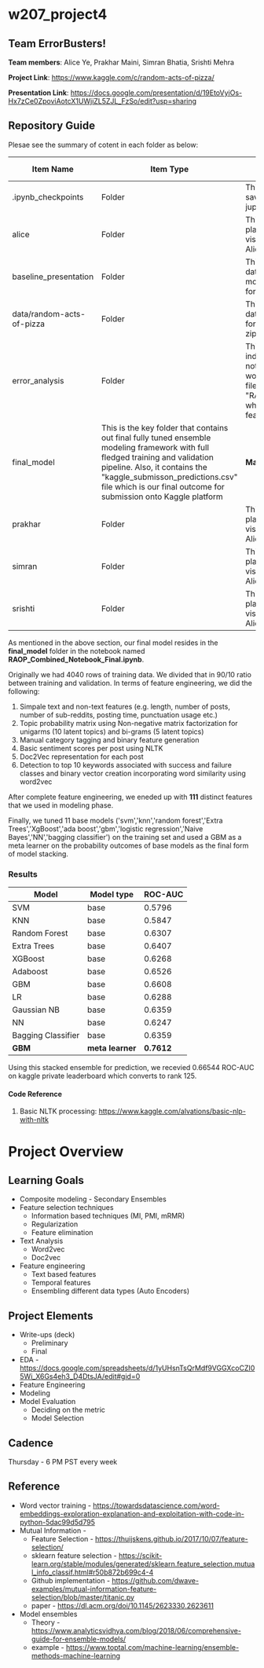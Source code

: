 # w207_project4

## Team ErrorBusters!

**Team members**: Alice Ye, Prakhar Maini, Simran Bhatia, Srishti Mehra 

**Project Link**: https://www.kaggle.com/c/random-acts-of-pizza/ 

**Presentation Link**: https://docs.google.com/presentation/d/19EtoVyiOs-Hx7zCe0ZpoviAotcX1UWjiZL5ZJL_FzSo/edit?usp=sharing

## Repository Guide
Plesae see the summary of cotent in each folder as below:

|Item Name| Item Type| Description | Key Importance|
|---|---|---|---|
|.ipynb_checkpoints| Folder | This folder contains the saved check points of jupyter notebook sessions|  None|
|alice| Folder | This folder is Alice's data playground and could be visited to see the exploration Alice did during the project| Alice's data exploration|
|baseline_presentation| Folder | This folder contains the data-prep and baseline RF model that was developed for the first check-point| First check-point review|
|data/random-acts-of-pizza| Folder | This folder contains all the data (training and holdout) for RAOP problem in json and zip format | Raw data folder|
|error_analysis| Folder | This folder contains the individual error analysis notebooks that the team worked on. This includes the file "RAOP_Combined_notebook" which contains the final full feature engineering flow| Full feature engineering and error analysis|
|final_model| This is the key folder that contains out final fully tuned ensemble modeling framework with full fledged training and validation pipeline. Also, it contains the "kaggle_submisson_predictions.csv" file which is our final outcome for submission onto Kaggle platform| **Main model** | **Please use for model review** |
|prakhar| Folder | This folder is Prakhar's data playground and could be visited to see the exploration Alice did during the project| Prakhar's data exploration|
|simran| Folder | This folder is Simran's data playground and could be visited to see the exploration Alice did during the project| Simran's data exploration|
|srishti| Folder | This folder is Srishti's data playground and could be visited to see the exploration Alice did during the project| Srishti's data exploration|

As mentioned in the above section, our final model resides in the **final_model** folder in the notebook named **RAOP_Combined_Notebook_Final.ipynb**. 

Originally we had 4040 rows of training data. We divided that in 90/10 ratio between training and validation. In terms of feature engineering, we did the following:

1. Simpale text and non-text features (e.g. length, number of posts, number of sub-reddits, posting time, punctuation usage etc.)
2. Topic probability matrix using Non-negative matrix factorization for unigarms (10 latent topics) and bi-grams (5 latent topics)
3. Manual category tagging and binary feature generation
4. Basic sentiment scores per post using NLTK
5. Doc2Vec representation for each post 
6. Detection to top 10 keywords associated with success and failure classes and binary vector creation incorporating word similarity using word2vec 

After complete feature engineering, we eneded up with **111** distinct features that we used in modeling phase.

Finally, we tuned 11 base models ('svm','knn','random forest','Extra Trees','XgBoost','ada boost','gbm','logistic regression','Naive Bayes','NN','bagging classifier') on the training set and used a GBM as a meta learner on the probability outcomes of base models as the final form of model stacking. 

### Results

|Model|Model type|ROC-AUC|
|---|---|---|
|SVM|base|0.5796|
|KNN|base|0.5847|
|Random Forest|base|0.6307|
|Extra Trees|base|0.6407|
|XGBoost|base|0.6268|
|Adaboost|base|0.6526|
|GBM|base|0.6608|
|LR|base|0.6288|
|Gaussian NB|base|0.6359|
|NN|base|0.6247|
|Bagging Classifier|base|0.6359|
|**GBM**|**meta learner**|**0.7612**|

Using this stacked ensemble for prediction, we recevied 0.66544 ROC-AUC on kaggle private leaderboard which converts to rank 125.

#### Code Reference
1. Basic NLTK processing: https://www.kaggle.com/alvations/basic-nlp-with-nltk

# Project Overview 
## Learning Goals
* Composite modeling - Secondary Ensembles
* Feature selection techniques
  * Information based techniques (MI, PMI, mRMR)
  * Regularization 
  * Feature elimination
* Text Analysis
  * Word2vec
  * Doc2vec
* Feature engineering
  * Text based features
  * Temporal features 
  * Ensembling different data types (Auto Encoders)

## Project Elements
* Write-ups (deck)
  * Preliminary 
  * Final 
* EDA - https://docs.google.com/spreadsheets/d/1yUHsnTsQrMdf9VGGXcoCZI05Wi_X6Gs4eh3_D4DtsJA/edit#gid=0
* Feature Engineering
* Modeling
* Model Evaluation
  * Deciding on the metric
  * Model Selection 

## Cadence
Thursday - 6 PM PST every week

## Reference
* Word vector training - https://towardsdatascience.com/word-embeddings-exploration-explanation-and-exploitation-with-code-in-python-5dac99d5d795
* Mutual Information - 
  * Feature Selection - https://thuijskens.github.io/2017/10/07/feature-selection/
  * sklearn feature selection - https://scikit-learn.org/stable/modules/generated/sklearn.feature_selection.mutual_info_classif.html#r50b872b699c4-4
  * Github implementation - https://github.com/dwave-examples/mutual-information-feature-selection/blob/master/titanic.py
  * paper - https://dl.acm.org/doi/10.1145/2623330.2623611
* Model ensembles 
  * Theory - https://www.analyticsvidhya.com/blog/2018/06/comprehensive-guide-for-ensemble-models/
  * example - https://www.toptal.com/machine-learning/ensemble-methods-machine-learning


